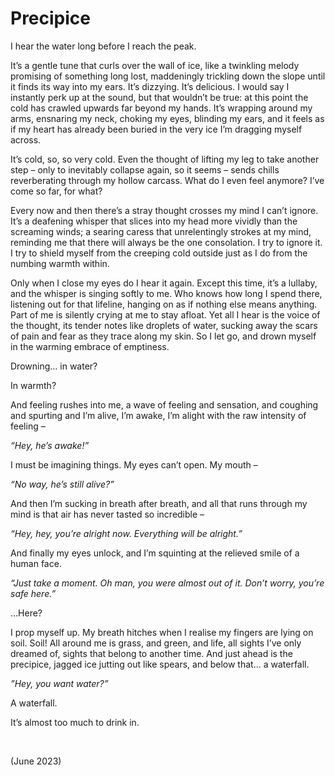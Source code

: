 # Precipice

I hear the water long before I reach the peak.

It’s a gentle tune that curls over the wall of ice, like a twinkling melody promising of something long lost, maddeningly trickling down the slope until it finds its way into my ears. It’s dizzying. It’s delicious. I would say I instantly perk up at the sound, but that wouldn’t be true: at this point the cold has crawled upwards far beyond my hands. It’s wrapping around my arms, ensnaring my neck, choking my eyes, blinding my ears, and it feels as if my heart has already been buried in the very ice I’m dragging myself across.

It’s cold, so, so very cold. Even the thought of lifting my leg to take another step – only to inevitably collapse again, so it seems – sends chills reverberating through my hollow carcass. What do I even feel anymore? I’ve come so far, for what?

Every now and then there’s a stray thought crosses my mind I can’t ignore. It’s a deafening whisper that slices into my head more vividly than the screaming winds; a searing caress that unrelentingly strokes at my mind, reminding me that there will always be the one consolation. I try to ignore it. I try to shield myself from the creeping cold outside just as I do from the numbing warmth within.

Only when I close my eyes do I hear it again. Except this time, it’s a lullaby, and the whisper is singing softly to me. Who knows how long I spend there, listening out for that lifeline, hanging on as if nothing else means anything. Part of me is silently crying at me to stay afloat. Yet all I hear is the voice of the thought, its tender notes like droplets of water, sucking away the scars of pain and fear as they trace along my skin. So I let go, and drown myself in the warming embrace of emptiness.

Drowning… in water?

In warmth?

And feeling rushes into me, a wave of feeling and sensation, and coughing and spurting and I’m alive, I’m awake, I’m alight with the raw intensity of feeling –

*“Hey, he’s awake!”*

I must be imagining things. My eyes can’t open. My mouth –

*“No way, he’s still alive?”*

And then I’m sucking in breath after breath, and all that runs through my mind is that air has never tasted so incredible –

*“Hey, hey, you’re alright now. Everything will be alright.”*

And finally my eyes unlock, and I’m squinting at the relieved smile of a human face.

*“Just take a moment. Oh man, you were almost out of it. Don’t worry, you’re safe here.”*

...Here?

I prop myself up. My breath hitches when I realise my fingers are lying on soil. Soil! All around me is grass, and green, and life, all sights I’ve only dreamed of, sights that belong to another time. And just ahead is the precipice, jagged ice jutting out like spears, and below that... a waterfall.

*”Hey, you want water?”*

A waterfall.

It’s almost too much to drink in.


<br>


(June 2023)
